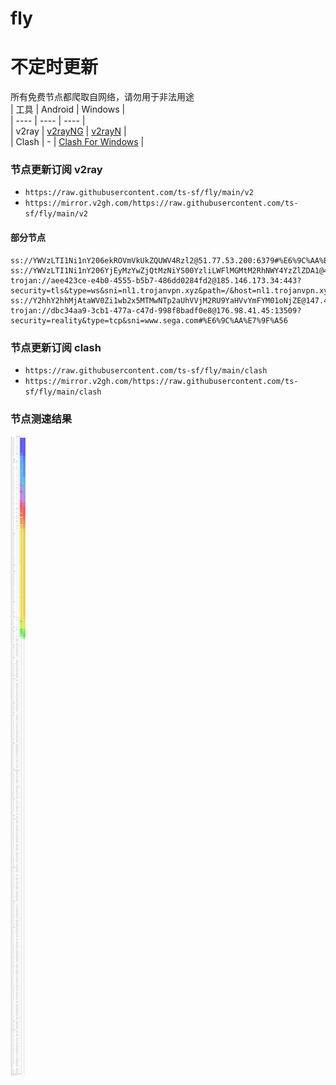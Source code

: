 # fly
# 不定时更新
所有免费节点都爬取自网络，请勿用于非法用途  
|  工具  | Android  | Windows  |  
|  ----  | ----   | ----  |  
| v2ray  | [v2rayNG](https://github.com/2dust/v2rayNG/releases) | [v2rayN](https://github.com/2dust/v2rayN/releases) |  
| Clash  | - | [Clash For Windows](https://github.com/2dust/clashN/releases) | 
  
### 节点更新订阅  v2ray
- `https://raw.githubusercontent.com/ts-sf/fly/main/v2`  
- `https://mirror.v2gh.com/https://raw.githubusercontent.com/ts-sf/fly/main/v2`  

#### 部分节点  
``` 
ss://YWVzLTI1Ni1nY206ekROVmVkUkZQUWV4Rzl2@51.77.53.200:6379#%E6%9C%AA%E7%9F%A52%20228.2KB%2Fs
ss://YWVzLTI1Ni1nY206YjEyMzYwZjQtMzNiYS00YzliLWFlMGMtM2RhNWY4YzZlZDA1@45.142.246.232:19994#%E6%9C%AA%E7%9F%A53
trojan://aee423ce-e4b0-4555-b5b7-486dd0284fd2@185.146.173.34:443?security=tls&type=ws&sni=nl1.trojanvpn.xyz&path=/&host=nl1.trojanvpn.xyz#%E6%9C%AA%E7%9F%A54
ss://Y2hhY2hhMjAtaWV0Zi1wb2x5MTMwNTp2aUhVVjM2RU9YaHVvYmFYM01oNjZE@147.45.114.160:60879#%E6%9C%AA%E7%9F%A55
trojan://dbc34aa9-3cb1-477a-c47d-998f8badf0e8@176.98.41.45:13509?security=reality&type=tcp&sni=www.sega.com#%E6%9C%AA%E7%9F%A56
```
### 节点更新订阅  clash
- `https://raw.githubusercontent.com/ts-sf/fly/main/clash`  
- `https://mirror.v2gh.com/https://raw.githubusercontent.com/ts-sf/fly/main/clash`  

### 节点测速结果
![image](traffic.png)
